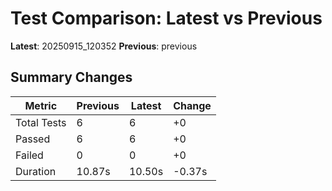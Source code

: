 # Test Comparison: Latest vs Previous

**Latest**: 20250915_120352
**Previous**: previous

## Summary Changes

| Metric | Previous | Latest | Change |
|--------|----------|--------|--------|
| Total Tests | 6 | 6 | +0 |
| Passed | 6 | 6 | +0 |
| Failed | 0 | 0 | +0 |
| Duration | 10.87s | 10.50s | -0.37s |

